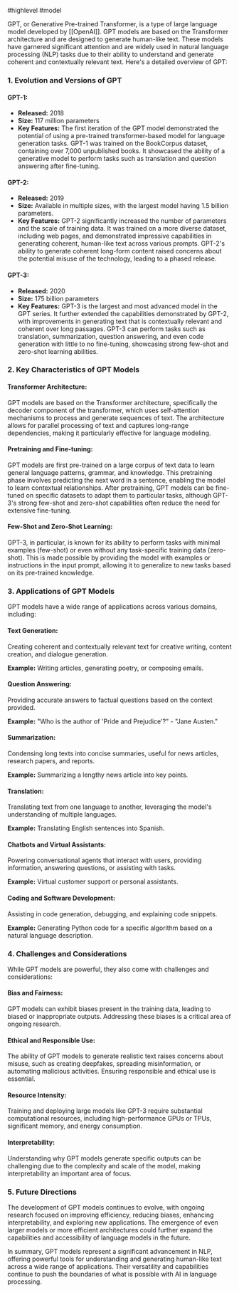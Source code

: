 #highlevel 
#model 


GPT, or Generative Pre-trained Transformer, is a type of large language model developed by [[OpenAI]]. GPT models are based on the Transformer architecture and are designed to generate human-like text. These models have garnered significant attention and are widely used in natural language processing (NLP) tasks due to their ability to understand and generate coherent and contextually relevant text. Here's a detailed overview of GPT:

### **1. Evolution and Versions of GPT**

#### **GPT-1:**
- **Released:** 2018
- **Size:** 117 million parameters
- **Key Features:** The first iteration of the GPT model demonstrated the potential of using a pre-trained transformer-based model for language generation tasks. GPT-1 was trained on the BookCorpus dataset, containing over 7,000 unpublished books. It showcased the ability of a generative model to perform tasks such as translation and question answering after fine-tuning.

#### **GPT-2:**
- **Released:** 2019
- **Size:** Available in multiple sizes, with the largest model having 1.5 billion parameters.
- **Key Features:** GPT-2 significantly increased the number of parameters and the scale of training data. It was trained on a more diverse dataset, including web pages, and demonstrated impressive capabilities in generating coherent, human-like text across various prompts. GPT-2's ability to generate coherent long-form content raised concerns about the potential misuse of the technology, leading to a phased release.

#### **GPT-3:**
- **Released:** 2020
- **Size:** 175 billion parameters
- **Key Features:** GPT-3 is the largest and most advanced model in the GPT series. It further extended the capabilities demonstrated by GPT-2, with improvements in generating text that is contextually relevant and coherent over long passages. GPT-3 can perform tasks such as translation, summarization, question answering, and even code generation with little to no fine-tuning, showcasing strong few-shot and zero-shot learning abilities.

### **2. Key Characteristics of GPT Models**

#### **Transformer Architecture:**
GPT models are based on the Transformer architecture, specifically the decoder component of the transformer, which uses self-attention mechanisms to process and generate sequences of text. The architecture allows for parallel processing of text and captures long-range dependencies, making it particularly effective for language modeling.

#### **Pretraining and Fine-tuning:**
GPT models are first pre-trained on a large corpus of text data to learn general language patterns, grammar, and knowledge. This pretraining phase involves predicting the next word in a sentence, enabling the model to learn contextual relationships. After pretraining, GPT models can be fine-tuned on specific datasets to adapt them to particular tasks, although GPT-3's strong few-shot and zero-shot capabilities often reduce the need for extensive fine-tuning.

#### **Few-Shot and Zero-Shot Learning:**
GPT-3, in particular, is known for its ability to perform tasks with minimal examples (few-shot) or even without any task-specific training data (zero-shot). This is made possible by providing the model with examples or instructions in the input prompt, allowing it to generalize to new tasks based on its pre-trained knowledge.

### **3. Applications of GPT Models**

GPT models have a wide range of applications across various domains, including:

#### **Text Generation:**
Creating coherent and contextually relevant text for creative writing, content creation, and dialogue generation.

**Example:** Writing articles, generating poetry, or composing emails.

#### **Question Answering:**
Providing accurate answers to factual questions based on the context provided.

**Example:** "Who is the author of 'Pride and Prejudice'?" - "Jane Austen."

#### **Summarization:**
Condensing long texts into concise summaries, useful for news articles, research papers, and reports.

**Example:** Summarizing a lengthy news article into key points.

#### **Translation:**
Translating text from one language to another, leveraging the model's understanding of multiple languages.

**Example:** Translating English sentences into Spanish.

#### **Chatbots and Virtual Assistants:**
Powering conversational agents that interact with users, providing information, answering questions, or assisting with tasks.

**Example:** Virtual customer support or personal assistants.

#### **Coding and Software Development:**
Assisting in code generation, debugging, and explaining code snippets.

**Example:** Generating Python code for a specific algorithm based on a natural language description.

### **4. Challenges and Considerations**

While GPT models are powerful, they also come with challenges and considerations:

#### **Bias and Fairness:**
GPT models can exhibit biases present in the training data, leading to biased or inappropriate outputs. Addressing these biases is a critical area of ongoing research.

#### **Ethical and Responsible Use:**
The ability of GPT models to generate realistic text raises concerns about misuse, such as creating deepfakes, spreading misinformation, or automating malicious activities. Ensuring responsible and ethical use is essential.

#### **Resource Intensity:**
Training and deploying large models like GPT-3 require substantial computational resources, including high-performance GPUs or TPUs, significant memory, and energy consumption.

#### **Interpretability:**
Understanding why GPT models generate specific outputs can be challenging due to the complexity and scale of the model, making interpretability an important area of focus.

### **5. Future Directions**

The development of GPT models continues to evolve, with ongoing research focused on improving efficiency, reducing biases, enhancing interpretability, and exploring new applications. The emergence of even larger models or more efficient architectures could further expand the capabilities and accessibility of language models in the future.

In summary, GPT models represent a significant advancement in NLP, offering powerful tools for understanding and generating human-like text across a wide range of applications. Their versatility and capabilities continue to push the boundaries of what is possible with AI in language processing.